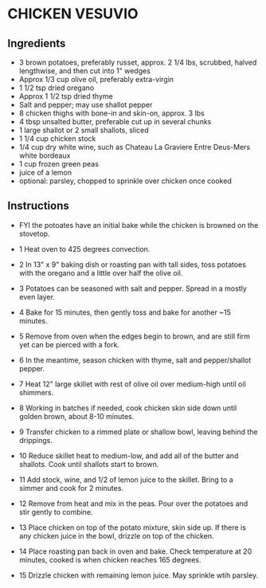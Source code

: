 # CHICKEN VESUVIO

## Ingredients

* 3 brown potatoes, preferably russet, approx. 2 1/4 lbs, scrubbed, halved lengthwise, and then cut into 1" wedges
* Approx 1/3 cup olive oil, preferably extra-virgin
* 1 1/2 tsp dried oregano 
* Approx 1 1/2 tsp dried thyme
* Salt and pepper; may use shallot pepper 
* 8 chicken thighs with bone-in and skin-on, approx. 3 lbs
* 4 tbsp unsalted butter, preferable cut up in several chunks
* 1 large shallot or 2 small shallots, sliced
* 1 1/4 cup chicken stock
* 1/4 cup dry white wine, such as Chateau La Graviere Entre Deus-Mers white bordeaux
* 1 cup frozen green peas
* juice of a lemon
* optional: parsley, chopped to sprinkle over chicken once cooked

## Instructions

* FYI the potoates have an initial bake while the chicken is browned on the stovetop.

*  1  Heat oven to 425 degrees convection.
*  2  In 13" x 9" baking dish or roasting pan with tall sides, toss potatoes with the oregano and a little over half the olive oil. 
*  3  Potatoes can be seasoned with salt and pepper. Spread in a mostly even layer. 
*  4  Bake for 15 minutes, then gently toss and bake for another ~15 minutes.
*  5  Remove from oven when the edges begin to brown, and are still firm yet can be pierced with a fork.

*  6 In the meantime, season chicken with thyme, salt and pepper/shallot pepper.
*  7 Heat 12" large skillet with rest of olive oil over medium-high until oil shimmers.
*  8 Working in batches if needed, cook chicken skin side down until golden brown, about 8-10 minutes.
*  9 Transfer chicken to a rimmed plate or shallow bowl, leaving behind the drippings.
* 10 Reduce skillet heat to medium-low, and add all of the butter and shallots. Cook until shallots start to brown.
* 11 Add stock, wine, and 1/2 of lemon juice to the skillet. Bring to a simmer and cook for 2 minutes. 
* 12 Remove from heat and mix in the peas. Pour over the potatoes and stir gently to combine.
* 13 Place chicken on top of the potato mixture, skin side up. If there is any chicken juice in the bowl, drizzle on top of the chicken.
* 14 Place roasting pan back in oven and bake. Check temperature at 20 minutes, cooked is when chicken reaches 165 degrees.
* 15 Drizzle chicken with remaining lemon juice. May sprinkle wtih parsley. 
